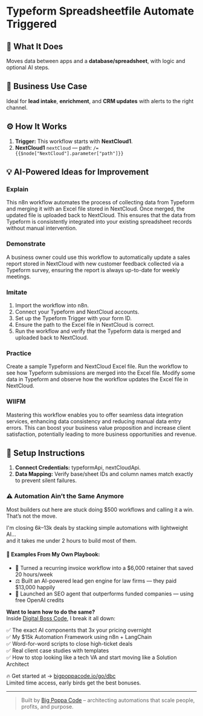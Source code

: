 # Typeform Spreadsheetfile Automate Triggered
## 🚀 What It Does
Moves data between apps and a **database/spreadsheet**, with logic and optional AI steps.

## 💼 Business Use Case
Ideal for **lead intake**, **enrichment**, and **CRM updates** with alerts to the right channel.

## ⚙️ How It Works
1. **Trigger:** This workflow starts with **NextCloud1**.
2. **NextCloud1** `nextCloud` — path: `/={{$node["NextCloud"].parameter["path"]}}`

## 💡 AI-Powered Ideas for Improvement
### Explain
This n8n workflow automates the process of collecting data from Typeform and merging it with an Excel file stored in NextCloud. Once merged, the updated file is uploaded back to NextCloud. This ensures that the data from Typeform is consistently integrated into your existing spreadsheet records without manual intervention.

### Demonstrate
A business owner could use this workflow to automatically update a sales report stored in NextCloud with new customer feedback collected via a Typeform survey, ensuring the report is always up-to-date for weekly meetings.

### Imitate
1. Import the workflow into n8n.
2. Connect your Typeform and NextCloud accounts.
3. Set up the Typeform Trigger with your form ID.
4. Ensure the path to the Excel file in NextCloud is correct.
5. Run the workflow and verify that the Typeform data is merged and uploaded back to NextCloud.

### Practice
Create a sample Typeform and NextCloud Excel file. Run the workflow to see how Typeform submissions are merged into the Excel file. Modify some data in Typeform and observe how the workflow updates the Excel file in NextCloud.

### WIIFM
Mastering this workflow enables you to offer seamless data integration services, enhancing data consistency and reducing manual data entry errors. This can boost your business value proposition and increase client satisfaction, potentially leading to more business opportunities and revenue.

## 🔧 Setup Instructions
1. **Connect Credentials:** typeformApi, nextCloudApi.
2. **Data Mapping:** Verify base/sheet IDs and column names match exactly to prevent silent failures.

### ⚠️ Automation Ain’t the Same Anymore

Most builders out here are stuck doing $500 workflows and calling it a win.  
That’s not the move.  

I'm closing $6k–$13k deals by stacking simple automations with lightweight AI...  
and it takes me under 2 hours to build most of them.

#### 🧠 Examples From My Own Playbook:
- 🔁 Turned a recurring invoice workflow into a $6,000 retainer that saved 20 hours/week  
- ⚖️ Built an AI-powered lead gen engine for law firms — they paid $13,000 happily  
- 🚀 Launched an SEO agent that outperforms funded companies — using free OpenAI credits  

**Want to learn how to do the same?**  
Inside [Digital Boss Code](https://bigpoppacode.io/go/dbc), I break it all down:

✅ The exact AI components that 3x your pricing overnight  
✅ My $15k Automation Framework using n8n + LangChain  
✅ Word-for-word scripts to close high-ticket deals  
✅ Real client case studies with templates  
✅ How to stop looking like a tech VA and start moving like a Solution Architect  

🔥 Get started at → [bigpoppacode.io/go/dbc](https://bigpoppacode.io/go/dbc)  
Limited time access, early birds get the best bonuses.

---
> Built by [Big Poppa Code](https://bigpoppacode.io) – architecting automations that scale people, profits, and purpose.
